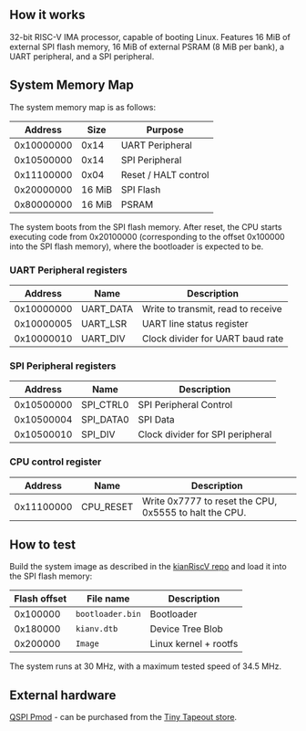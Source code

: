 ## How it works

32-bit RISC-V IMA processor, capable of booting Linux. Features 16 MiB of external SPI flash memory, 16 MiB of external PSRAM (8 MiB per bank), a UART peripheral, and a SPI peripheral.

## System Memory Map

The system memory map is as follows:

| Address    | Size   | Purpose              |
| ---------- | ------ | -------------------- |
| 0x10000000 | 0x14   | UART Peripheral      |
| 0x10500000 | 0x14   | SPI Peripheral       |
| 0x11100000 | 0x04   | Reset / HALT control |
| 0x20000000 | 16 MiB | SPI Flash            |
| 0x80000000 | 16 MiB | PSRAM                |

The system boots from the SPI flash memory. After reset, the CPU starts executing code from 0x20100000 (corresponding to the offset 0x100000 into the SPI flash memory), where the bootloader is expected to be.

### UART Peripheral registers

| Address    | Name      | Description                        |
| ---------- | --------- | ---------------------------------- |
| 0x10000000 | UART_DATA | Write to transmit, read to receive |
| 0x10000005 | UART_LSR  | UART line status register          |
| 0x10000010 | UART_DIV  | Clock divider for UART baud rate   |

### SPI Peripheral registers

| Address    | Name      | Description                      |
| ---------- | --------- | -------------------------------- |
| 0x10500000 | SPI_CTRL0 | SPI Peripheral Control           |
| 0x10500004 | SPI_DATA0 | SPI Data                         |
| 0x10500010 | SPI_DIV   | Clock divider for SPI peripheral |

### CPU control register

| Address    | Name      | Description                                            |
| ---------- | --------- | ------------------------------------------------------ |
| 0x11100000 | CPU_RESET | Write 0x7777 to reset the CPU, 0x5555 to halt the CPU. |

## How to test

Build the system image as described in the [kianRiscV repo](https://github.com/splinedrive/kianRiscV/tree/master/asic/os/ulinux_asic_kianv_soc) and load it into the SPI flash memory:

| Flash offset | File name        | Description           |
| ------------ | ---------------- | --------------------- |
| 0x100000     | `bootloader.bin` | Bootloader            |
| 0x180000     | `kianv.dtb`      | Device Tree Blob      |
| 0x200000     | `Image`          | Linux kernel + rootfs |

The system runs at 30 MHz, with a maximum tested speed of 34.5 MHz.

## External hardware

[QSPI Pmod](https://github.com/mole99/qspi-pmod) - can be purchased from the [Tiny Tapeout store](https://store.tinytapeout.com/products/QSPI-Pmod-p716541602).
